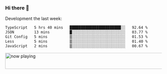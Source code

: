 ### Hi there 👋

Development the last week:
<!--START_SECTION:waka-->

```txt
TypeScript   5 hrs 40 mins   ███████████████████████░░   92.64 %
JSON         13 mins         █░░░░░░░░░░░░░░░░░░░░░░░░   03.77 %
Git Config   5 mins          ▒░░░░░░░░░░░░░░░░░░░░░░░░   01.53 %
Less         5 mins          ▒░░░░░░░░░░░░░░░░░░░░░░░░   01.40 %
JavaScript   2 mins          ▒░░░░░░░░░░░░░░░░░░░░░░░░   00.67 %
```

<!--END_SECTION:waka-->

<!--
**JASONPANGGO/jasonpanggo** is a ✨ _special_ ✨ repository because its `README.md` (this file) appears on your GitHub profile.

Here are some ideas to get you started:

- 🔭 I’m currently working on ...
- 🌱 I’m currently learning ...
- 👯 I’m looking to collaborate on ...
- 🤔 I’m looking for help with ...
- 💬 Ask me about ...
- 📫 How to reach me: ...
- 😄 Pronouns: ...
- ⚡ Fun fact: ...
-->

<a href="https://volt.fm/user/q8yd9e79csfr57rt" target="_blank"><img src="https://spotify-badge-egoist.vercel.app/api/now-playing" width="540" height="52" alt="now playing"></a>
